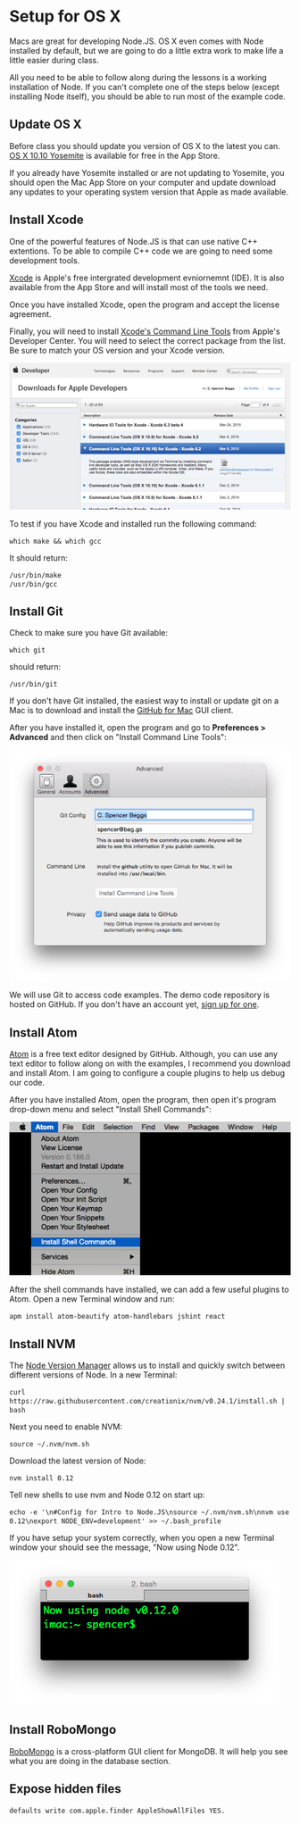 # Setup for OS X

Macs are great for developing Node.JS. OS X even comes with Node installed by default, but we are going to do a little extra work to make life a little easier during class.

All you need to be able to follow along during the lessons is a working installation of Node. If you can't complete one of the steps below (except installing Node itself), you should be able to run most of the example code.

## Update OS X

Before class you should update you version of OS X to the latest you can. [OS X 10.10 Yosemite](https://itunes.apple.com/us/app/os-x-yosemite/id915041082?mt=12) is available for free in the App Store.

If you already have Yosemite installed or are not updating to Yosemite, you should open the Mac App Store on your computer and update download any updates to your operating system version that Apple as made available.

## Install Xcode

One of the powerful features of Node.JS is that can use native C++ extentions. To be able to compile C++ code we are going to need some development tools.

[Xcode](https://itunes.apple.com/us/app/xcode/id497799835?mt=12) is Apple's free intergrated development evniornemnt (IDE). It is also available from the App Store and will install most of the tools we need.

Once you have installed Xcode, open the program and accept the license agreement.

Finally, you will need to install [Xcode's Command Line Tools](https://developer.apple.com/downloads/index.action?name=for%20Xcode%20-) from Apple's Developer Center. You will need to select the correct package from the list. Be sure to match your OS version and your Xcode version.

![](img/command_line_tools.png)

To test if you have Xcode and installed run the following command:

```
which make && which gcc
```

It should return:

```
/usr/bin/make
/usr/bin/gcc
```
## Install Git

Check to make sure you have Git available:

```
which git
```

should return:

```
/usr/bin/git
```

If you don't have Git installed, the easiest way to install or update git on a Mac is to download and install the [GitHub for Mac](https://mac.github.com/) GUI client.

After you have installed it, open the program and go to **Preferences > Advanced** and then click on "Install Command Line Tools":

![](img/github_command_line.png)

We will use Git to access code examples. The demo code repository is hosted on GitHub. If you don't have an account yet, [sign up for one](https://github.com/join).

## Install Atom

[Atom](https://atom.io/) is a free text editor designed by GitHub. Although, you can use any text editor to follow along on with the examples, I recommend you download and install Atom. I am going to configure a couple plugins to help us debug our code.

After you have installed Atom, open the program, then open it's program drop-down menu and select "Install Shell Commands":

![](img/atom_install.png)

After the shell commands have installed, we can add a few useful plugins to Atom. Open a new Terminal window and run:

```
apm install atom-beautify atom-handlebars jshint react
```

## Install NVM

The [Node Version Manager](https://github.com/creationix/nvm) allows us to install and quickly switch between different versions of Node. In a new Terminal:

```
curl https://raw.githubusercontent.com/creationix/nvm/v0.24.1/install.sh | bash
```

Next you need to enable NVM:

```
source ~/.nvm/nvm.sh
```

Download the latest version of Node:

```
nvm install 0.12
```

Tell new shells to use nvm and Node 0.12 on start up:

```
echo -e '\n#Config for Intro to Node.JS\nsource ~/.nvm/nvm.sh\nnvm use 0.12\nexport NODE_ENV=development' >> ~/.bash_profile
```

If you have setup your system correctly, when you open a new Terminal window your should see the message, "Now using Node 0.12".

![](img/nvm_install.png)

## Install RoboMongo

[RoboMongo](http://robomongo.org/) is a cross-platform GUI client for MongoDB. It will help you see what you are doing in the database section.

## Expose hidden files

```
defaults write com.apple.finder AppleShowAllFiles YES.
```
